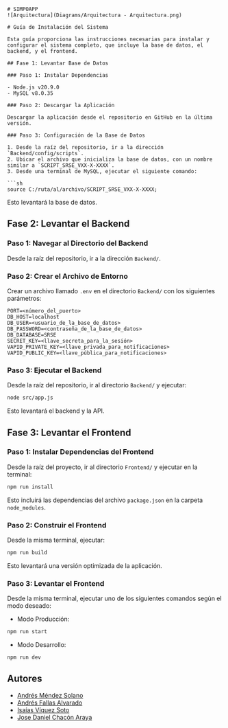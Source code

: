 ```
# SIMPOAPP
![Arquitectura](Diagrams/Arquitectura - Arquitectura.png)

# Guía de Instalación del Sistema

Esta guía proporciona las instrucciones necesarias para instalar y configurar el sistema completo, que incluye la base de datos, el backend, y el frontend.

## Fase 1: Levantar Base de Datos

### Paso 1: Instalar Dependencias

- Node.js v20.9.0
- MySQL v8.0.35

### Paso 2: Descargar la Aplicación

Descargar la aplicación desde el repositorio en GitHub en la última versión.

### Paso 3: Configuración de la Base de Datos

1. Desde la raíz del repositorio, ir a la dirección `Backend/config/scripts`.
2. Ubicar el archivo que inicializa la base de datos, con un nombre similar a `SCRIPT_SRSE_VXX-X-XXXX`.
3. Desde una terminal de MySQL, ejecutar el siguiente comando:

```sh
source C:/ruta/al/archivo/SCRIPT_SRSE_VXX-X-XXXX;
```

Esto levantará la base de datos.

## Fase 2: Levantar el Backend

### Paso 1: Navegar al Directorio del Backend

Desde la raíz del repositorio, ir a la dirección `Backend/`.

### Paso 2: Crear el Archivo de Entorno

Crear un archivo llamado `.env` en el directorio `Backend/` con los siguientes parámetros:

```
PORT=<número_del_puerto>
DB_HOST=localhost
DB_USER=<usuario_de_la_base_de_datos>
DB_PASSWORD=<contraseña_de_la_base_de_datos>
DB_DATABASE=SRSE
SECRET_KEY=<llave_secreta_para_la_sesión>
VAPID_PRIVATE_KEY=<llave_privada_para_notificaciones>
VAPID_PUBLIC_KEY=<llave_pública_para_notificaciones>
```

### Paso 3: Ejecutar el Backend

Desde la raíz del repositorio, ir al directorio `Backend/` y ejecutar:

```sh
node src/app.js
```

Esto levantará el backend y la API.

## Fase 3: Levantar el Frontend

### Paso 1: Instalar Dependencias del Frontend

Desde la raíz del proyecto, ir al directorio `Frontend/` y ejecutar en la terminal:

```sh
npm run install
```

Esto incluirá las dependencias del archivo `package.json` en la carpeta `node_modules`.

### Paso 2: Construir el Frontend

Desde la misma terminal, ejecutar:

```sh
npm run build
```

Esto levantará una versión optimizada de la aplicación.

### Paso 3: Levantar el Frontend

Desde la misma terminal, ejecutar uno de los siguientes comandos según el modo deseado:

- Modo Producción:

```sh
npm run start
```

- Modo Desarrollo:

```sh
npm run dev
```

## Autores

- [Andrés Méndez Solano](https://github.com/Andres21sb)
- [Andrés Fallas Alvarado](https://github.com/andresjo21)
- [Isaías Víquez Soto](https://github.com/IsaiasV22)
- [Jose Daniel Chacón Araya](https://github.com/JDanielChaconA)
``` 
```  